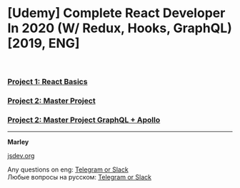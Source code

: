 # [Udemy] Complete React Developer In 2020 (W/ Redux, Hooks, GraphQL) [2019, ENG]


<br/>

### [Project 1: React Basics](./project1/Readme.md)

### [Project 2: Master Project](./project2/Readme.md)

### [Project 2: Master Project GraphQL + Apollo](./project2-graphql-apollo/Readme.md)



---

**Marley**

<a href="https://jsdev.org">jsdev.org</a>

Any questions on eng: <a href="https://jsdev.org/chat/">Telegram or Slack</a>  
Любые вопросы на русском: <a href="https://jsdev.ru/chat/">Telegram or Slack</a>
